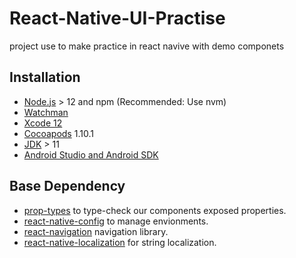 # React-Native-UI-Practise
project use to make practice in react navive with demo componets

## Installation
- [Node.js](https://nodejs.org/en/) > 12 and npm (Recommended: Use nvm)
- [Watchman](https://facebook.github.io/watchman/)
- [Xcode 12](https://developer.apple.com/xcode/)
- [Cocoapods](https://cocoapods.org/) 1.10.1
- [JDK](https://www.oracle.com/java/technologies/downloads/#java11) > 11
- [Android Studio and Android SDK](https://developer.android.com/studio)

## Base Dependency
- [prop-types](https://github.com/facebook/prop-types) to type-check our components exposed properties.
- [react-native-config](https://github.com/luggit/react-native-config) to manage envionments.
- [react-navigation](https://reactnavigation.org/) navigation library.
- [react-native-localization](https://github.com/stefalda/ReactNativeLocalization) for string localization.
